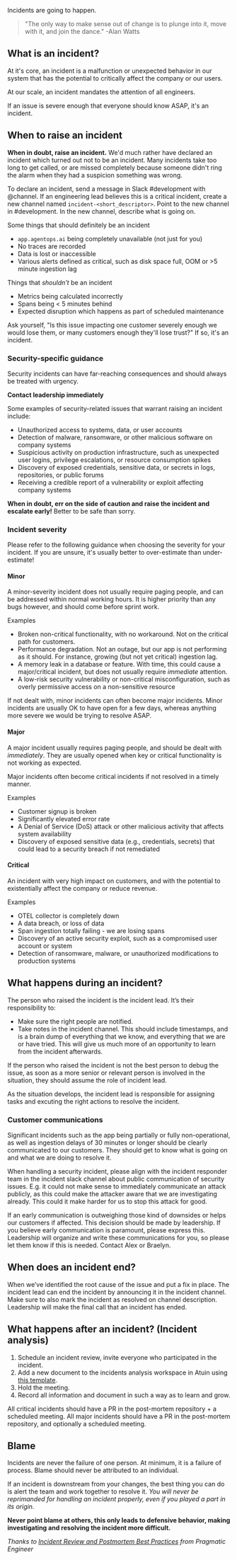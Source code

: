 Incidents are going to happen.

> "The only way to make sense out of change is to plunge into it, move with it, and join the dance." -Alan Watts

## What is an incident?
At it's core, an incident is a malfunction or unexpected behavior in our system that has the potential to critically affect the company or our users. 

At our scale, an incident mandates the attention of all engineers.

If an issue is severe enough that everyone should know ASAP, it's an incident.

## When to raise an incident

**When in doubt, raise an incident.** We'd much rather have declared an incident which turned out not to be an incident. Many incidents take too long to get called, or are missed completely because someone didn't ring the alarm when they had a suspicion something was wrong.

To declare an incident, send a message in Slack #development with @channel. If an engineering lead believes this is a critical incident, create a new channel named `incident-<short_descriptor>`. Point to the new channel in #development. In the new channel, describe what is going on.

Some things that should definitely be an incident

- `app.agentops.ai` being completely unavailable (not just for you)
- No traces are recorded
- Data is lost or inaccessible
- Various alerts defined as critical, such as disk space full, OOM or >5 minute ingestion lag

Things that _shouldn’t_ be an incident

- Metrics being calculated incorrectly
- Spans being < 5 minutes behind
- Expected disruption which happens as part of scheduled maintenance

Ask yourself, "Is this issue impacting one customer severely enough we would lose them, or many customers enough they'll lose trust?" If so, it's an incident.

### Security-specific guidance

Security incidents can have far-reaching consequences and should always be treated with urgency. 

**Contact leadership immediately**

Some examples of security-related issues that warrant raising an incident include:

- Unauthorized access to systems, data, or user accounts
- Detection of malware, ransomware, or other malicious software on company systems
- Suspicious activity on production infrastructure, such as unexpected user logins, privilege escalations, or resource consumption spikes
- Discovery of exposed credentials, sensitive data, or secrets in logs, repositories, or public forums
- Receiving a credible report of a vulnerability or exploit affecting company systems

**When in doubt, err on the side of caution and raise the incident and escalate early!** Better to be safe than sorry.

### Incident severity

Please refer to the following guidance when choosing the severity for your incident. If you are unsure, it's usually better to over-estimate than under-estimate!

#### Minor

A minor-severity incident does not usually require paging people, and can be addressed within normal working hours. It is higher priority than any bugs however, and should come before sprint work.

Examples

- Broken non-critical functionality, with no workaround. Not on the critical path for customers.
- Performance degradation. Not an outage, but our app is not performing as it should. For instance, growing (but not yet critical) ingestion lag.
- A memory leak in a database or feature. With time, this could cause a major/critical incident, but does not usually require _immediate_ attention.
- A low-risk security vulnerability or non-critical misconfiguration, such as overly permissive access on a non-sensitive resource

If not dealt with, minor incidents can often become major incidents. Minor incidents are usually OK to have open for a few days, whereas anything more severe we would be trying to resolve ASAP.

#### Major

A major incident usually requires paging people, and should be dealt with _immediately_. They are usually opened when key or critical functionality is not working as expected.

Major incidents often become critical incidents if not resolved in a timely manner.

Examples

- Customer signup is broken
- Significantly elevated error rate
- A Denial of Service (DoS) attack or other malicious activity that affects system availability
- Discovery of exposed sensitive data (e.g., credentials, secrets) that could lead to a security breach if not remediated

#### Critical

An incident with very high impact on customers, and with the potential to existentially affect the company or reduce revenue.

Examples

- OTEL collector is completely down
- A data breach, or loss of data
- Span ingestion totally failing - we are losing spans
- Discovery of an active security exploit, such as a compromised user account or system
- Detection of ransomware, malware, or unauthorized modifications to production systems

## What happens during an incident?

The person who raised the incident is the incident lead. It’s their responsibility to:

- Make sure the right people are notified.
- Take notes in the incident channel. This should include timestamps, and is a brain dump of everything that we know, and everything that we are or have tried. This will give us much more of an opportunity to learn from the incident afterwards.

If the person who raised the incident is not the best person to debug the issue, as soon as a more senior or relevant person is involved in the situation, they should assume the role of incident lead.

As the situation develops, the incident lead is responsible for assigning tasks and excuting the right actions to resolve the incident.

### Customer communications

Significant incidents such as the app being partially or fully non-operational, as well as ingestion delays of 30 minutes or longer should be clearly communicated to our customers. They should get to know what is going on and what we are doing to resolve it.

When handling a security incident, please align with the incident responder team in the incident slack channel about public communication of security issues. E.g. it could not make sense to immediately communicate an attack publicly, as this could make the attacker aware that we are investigating already. This could it make harder for us to stop this attack for good.

If an early communication is outweighing those kind of downsides or helps our customers if affected. This decision should be made by leadership. If you believe early communication is paramount, please express this. Leadership will organize and write these communications for you, so please let them know if this is needed. Contact Alex or Braelyn.


## When does an incident end?

When we’ve identified the root cause of the issue and put a fix in place. The incident lead can end the incident by announcing it in the incident channel. Make sure to also mark the incident as resolved on channel description. Leadership will make the final call that an incident has ended.

## What happens after an incident? (Incident analysis)

1. Schedule an incident review, invite everyone who participated in the incident.
2. Add a new document to the incidents analysis workspace in Atuin using [this template](https://www.atlassian.com/incident-management/postmortem/templates#timeline).
3. Hold the meeting.
4. Record all information and document in such a way as to learn and grow.

All critical incidents should have a PR in the post-mortem repository + a scheduled meeting. All major incidents should have a PR in the post-mortem repository, and optionally a scheduled meeting.

## Blame

Incidents are never the failure of one person. At minimum, it is a failure of process. Blame should never be attributed to an individual. 

If an incident is downstream from your changes, the best thing you can do is alert the team and work together to resolve it. _You will never be reprimanded for handling an incident properly, even if you played a part in its origin._

**Never point blame at others, this only leads to defensive behavior, making investigating and resolving the incident more difficult.**

_Thanks to [Incident Review and Postmortem Best Practices](https://blog.pragmaticengineer.com/postmortem-best-practices/) from Pragmatic Engineer_